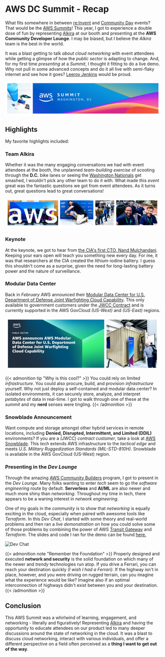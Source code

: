 # AWS DC Summit - Recap


What fits somewhere in between [re:Invent](https://reinvent.awsevents.com/) and [Community Day](https://aws.amazon.com/events/community-day/) events? That would be the [AWS Summits](https://aws.amazon.com/events/summits)! This year, I got to experience a double dose of fun by representing [Alkira](https://alkira.com) at our booth and presenting at the **AWS Community Developer Lounge**. I may be biased, but I believe the _Alkira_ team is the best in the world.

It was a blast getting to talk _about cloud networking_ with event attendees while getting a glimpse of how the _public sector_ is adapting to change. And, for my first time _presenting_ at a _Summit_, I thought it fitting to do a live demo. Why not pull in some advanced concepts and do it all live with semi-flaky internet and see how it goes? [Leeroy Jenkins](https://en.wikipedia.org/wiki/Leeroy_Jenkins) would be proud.

![Intro](intro.png "Intro")

## Highlights
My favorite highlights included:

### Team Alkira
Whether it was the many engaging conversations we had with event attendees at the booth, the unplanned _team-building exercise_ of scooting through the **D.C.** bike lanes or seeing the [Washington Nationals](https://www.mlb.com/nationals) get smashed, I wouldn't pick any other team to do it with. What made this _event_ great was the fantastic questions we got from event attendees. As it turns out, great questions lead to great conversations!

![Team Alkira](team-alkira.png "Team Alkira")

### Keynote
At the keynote, we got to hear from [the CIA's first CTO, Nand Mulchandani](https://www.cia.gov/stories/story/cia-names-first-chief-technology-officer/). Keeping your ears open will teach you something new every day. For me, it was that researchers at the CIA created the lithium-iodine battery. I guess this shouldn't come as a surprise, given the need for long-lasting battery power and the nature of surveillance.

### Modular Data Center
Back in _February_ AWS announced their [Modular Data Center for U.S. Department of Defense Joint Warfighting Cloud Capability](https://aws.amazon.com/blogs/publicsector/announcing-aws-modular-data-center-u-s-department-defense-joint-warfighting-cloud-capability/). This only available to government customers under the [JWCC Contract](https://aws.amazon.com/blogs/publicsector/aws-selected-for-u-s-department-of-defense-joint-warfighting-cloud-capability-contract/) and is currently supported in the AWS GovCloud _(US-West)_ and _(US-East)_ regions.

![Modular DC](modular-dc.png "Modular DC")

{{< admonition tip "Why is this cool?" >}}
You could rely on limited _infrastructure_. You could also procure, build, and provision _infrastructure_ yourself. Why not just deploy a self-contained and modular data center? In isolated environments, it can securely store, analyze, and interpret _petabytes_ of data in real-time. I got to walk through one of these at the _summit_ and my **nerd** senses were tingling.
{{< /admonition >}}

### Snowblade Announcement
Want compute and storage amongst other hybrid services in remote locations, including **Denied, Disrupted, Intermittent, and Limited (DDIL)** environments? If you are a _(JWCC) contract customer_, take a look at [AWS Snowblade](https://aws.amazon.com/about-aws/whats-new/2023/06/aws-snowblade-us-defense-jwcc-customers/). This _tech_ extends AWS infrastructure to the _tactical edge_ and meets _U.S. Military Ruggedization Standards (MIL-STD-810H)_. Snowblade is available in the AWS GovCloud (US-West) region.

### Presenting in the _Dev Lounge_
Through the amazing [AWS Community Builders](https://aws.amazon.com/developer/community/community-builders/) program, I got to present in the _Dev Lounge_. Many folks wanting to enter _tech_ seem to go the _software engineering_ route by default. **Serverless** and **AI/ML** are also newer and much more shiny than _networking_. Throughout my time in tech, there appears to be a waning interest in _network engineering_.

One of my goals in the _community_ is to show that _networking_ is equally exciting in the cloud, especially when paired with awesome tools like _Terraform_. In this _Dev Chat_, I started with some theory and real-world problems and then ran a _live demonstration_ on how you could solve some of those problems by combining the power of AWS [Transit Gateway](https://aws.amazon.com/transit-gateway/) and _Terraform_. The slides and code I ran for the demo can be found [here.](https://github.com/wcollins/aws-summit-dc-2023)

![Dev Chat](dev-chat.png "Dev Chat")

{{< admonition note "Remember the Foundation" >}}
Properly designed and executed **network and security** is the solid foundation on which many of the newer and _trendy_ technologies run atop. If you drive a Ferrari, you can reach your destination quickly _(I wish I had a Ferrari)_. If the highway isn't in place, however, and you were driving on rugged terrain, can you imagine what the experience would be like? Imagine also if an optimal interconnection of highways didn't exist between you and your destination.
{{< /admonition >}}

## Conclusion
This AWS Summit was a whirlwind of learning, engagement, and networking - literally and figuratively! Representing [Alkira](https://alkira.com) and having the opportunity to educate attendees on our product led to many deeper discussions around the state of networking in the cloud. It was a blast to discuss cloud networking, interact with various individuals, and offer a different perspective on a field often perceived as a **thing I want to get out of the way**.
